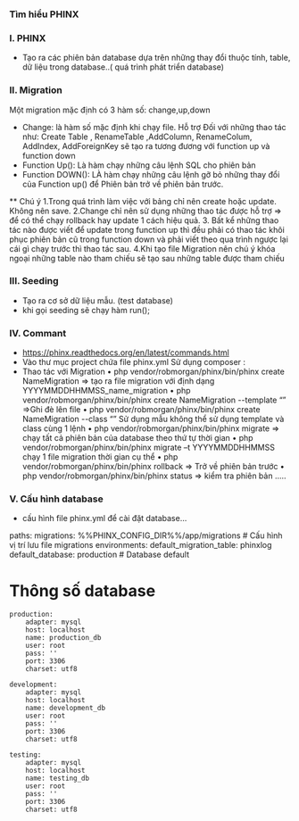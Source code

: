 ### Tìm hiểu PHINX
### I.	PHINX
-	Tạo ra các phiên bản  database dựa trên những thay đổi  thuộc tính, table, dữ liệu trong database..( quá trình phát triển database)
### II.	Migration
Một migration mặc định có 3  hàm số: change,up,down
-	Change: là hàm số mặc định khi chạy file. Hỗ trợ Đối với những thao tác như: Create Table , RenameTable ,AddColumn, RenameColum, AddIndex, AddForeignKey sẽ tạo ra tương đương với function up và function down
-	Function Up(): Là hàm  chạy những  câu lệnh SQL cho phiên bản
-	Function DOWN(): LÀ hàm chạy những câu lệnh gỡ bỏ những thay đổi của Function up() để Phiên bản trở về phiên bản trước.

**	Chú ý
      1.Trong quá trình làm việc với bảng chỉ nên create hoặc update. Không nên save.
      2.Change chỉ nên sử dụng những thao tác được hỗ trợ => để có thể chạy rollback hay update 1 cách hiệu quả.
      3. Bất kể những  thao tác nào được viết để update trong function up thì đều phải  có thao tác khôi phục phiên bản cũ  trong function down và  phải viết theo qua trình ngược lại   cái gì chạy trước thì  thao tác sau.
      4.Khi tạo  file Migration nên chú ý khóa ngoại  những table nào  tham chiếu  sẽ tạo sau những table được tham chiếu	
### III.	Seeding	
-	Tạo ra cơ sở dữ liệu mẫu.   (test database)
-	 khi gọi seeding sẽ chạy hàm run();
### IV.	Commant 
-	https://phinx.readthedocs.org/en/latest/commands.html
-	Vào thư mục project  chứa file phinx.yml 
Sử dụng composer :
-	Thao tác  với Migration
•	 php vendor/robmorgan/phinx/bin/phinx create NameMigration  => tạo ra file migration với định dạng YYYYMMDDHHMMSS_name_migration
•	php vendor/robmorgan/phinx/bin/phinx create NameMigration  --template “<file>”   =>Ghi đè lên file
•	php vendor/robmorgan/phinx/bin/phinx create NameMigration  --class “<class>”   Sử dụng mẫu
không thể sử dụng template và class cùng 1 lệnh
•	php vendor/robmorgan/phinx/bin/phinx migrate     => chạy tất cả phiên bản của database theo thứ tự thời gian
•	php vendor/robmorgan/phinx/bin/phinx migrate –t  YYYYMMDDHHMMSS      chạy 1 file migration  thời gian cụ thể
•	php vendor/robmorgan/phinx/bin/phinx rollback   => Trở về phiên bản trước
•	php vendor/robmorgan/phinx/bin/phinx status => kiểm tra phiên bản
.....
### V.	Cấu hình database 
* cấu hình file phinx.yml để  cài đặt database…

paths:
    migrations: %%PHINX_CONFIG_DIR%%/app/migrations
	# Cấu hình vị trí lưu file migrations
environments:
    default_migration_table: phinxlog
    default_database: production
       # Database default	
# Thông số database
    production:
        adapter: mysql
        host: localhost
        name: production_db
        user: root
        pass: ''
        port: 3306
        charset: utf8

    development:
        adapter: mysql
        host: localhost
        name: development_db
        user: root
        pass: ''
        port: 3306
        charset: utf8

    testing:
        adapter: mysql
        host: localhost
        name: testing_db
        user: root
        pass: ''
        port: 3306
        charset: utf8

